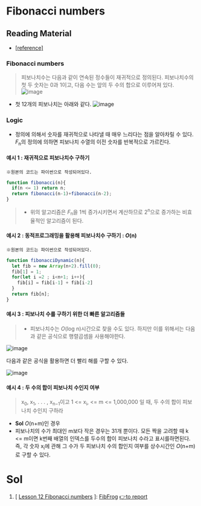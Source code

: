 # Fibonacci numbers
## Reading Material
* [[reference]](https://codility.com/media/train/11-Fibonacci.pdf)
### Fibonacci numbers
> 피보나치수는 다음과 같이 연속된 정수들이 재귀적으로 정의된다. 피보나치수의 첫 두 숫자는 0과 1이고, 다음 수는 앞의 두 수의 합으로 이루어져 있다.
> ![image](https://github.com/Pyotato/codility_practice/assets/102423086/2a824b0b-bb66-4940-8031-8538ef2c8524)
* 첫 12개의 피보나치는 아래와 같다.
![image](https://github.com/Pyotato/codility_practice/assets/102423086/8f0d99cd-1676-443b-92b0-28c0ab4931d8)

### Logic
* 정의에 의해서 숫자를 재귀적으로 나타낼 때 매우 느리다는 점을 알아차릴 수 있다. <i>F</i><sub>n</sub>의 정의에 의하면 피보나치 수열의 이전 숫자를 반복적으로 가르킨다.

#### 예시 1 : 재귀적으로 피보나치수 구하기
`※원본의 코드는 파이썬으로 작성되어있다.`
```javascript
function fibonacci(n){
  if(n <= 1) return n;
  return fibonacci(n-1)+fibonacci(n-2);
}
```
> * 위의 알고리즘은 <i>F</i><sub>n</sub>을 1씩 증가시키면서 계산하므로 2<sup>n</sup>으로 증가하는 비효율적인 알고리즘이 된다.

#### 예시 2 : 동적프로그래밍을 활용해 피보나치수 구하기 : <i>O</i>(n)
`※원본의 코드는 파이썬으로 작성되어있다.`
```javascript
function fibonacciDynamic(n){
  let fib = new Array(n+2).fill(0);
  fib[1] = 1;
  for(let i =2 ; i<n+1; i++){
    fib[i] = fib[i-1] + fib[i-2]
  }
  return fib[n];
}
```

#### 예시 3 : 피보나치 수를 구하기 위한 더 빠른 알고리즘들
> * 피보나치수는 <i>O</i>(log n)시간으로 찾을 수도 있다. 하지만 이를 위해서는 다음과 같은 공식으로 행렬곱셈을 사용해야한다.

![image](https://github.com/Pyotato/codility_practice/assets/102423086/7c4f39a5-6ada-4b67-8105-a3366d055035)

다음과 같은 공식을 활용하면 더 빨리 해를 구할 수 있다. 

![image](https://github.com/Pyotato/codility_practice/assets/102423086/caa50a35-24cc-45c7-8bdc-f5cbd4600905)


#### 예시 4 : 두 수의 합이 피보나치 수인지 여부
> x<sub>0</sub>, x<sub>1</sub>, . . . , x<sub>n−1</sub>이고 1 <= x<sub>i</sub>, <= m <= 1,000,000 일 때, 두 수의 합이 피보나치 수인지 구하라

* **Sol** <i>O</i>(n+m)인 경우
* 피보나치의 수가 최대인 m보다 작은 경우는 31개 뿐이다. 모든 짝을 고려할 때 k <= m이면 k번째 배열의 인덱스를 두수의 합이 피보나치 수라고 표시를하면된다. 즉, 각 숫자 x<sub>i</sub>에 관해 그 수가 두 피보나치 수의 합인지 여부를 상수시간인 <i>O</i>(n+m)로 구할 수 있다. 


# Sol

1. [ [Lesson 12 Fibonacci numbers](https://github.com/Pyotato/codility_practice/tree/Fibonacci-numbers) ]: [FibFrog](https://github.com/Pyotato/codility_practice/blob/Fibonacci-numbers/FibFrog.md) [👉to report](https://app.codility.com/demo/results/training4NST5Q-BBG/)
